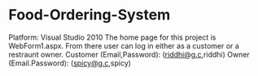 # Food-Ordering-System
Platform: Visual Studio 2010
The home page for this project is WebForm1.aspx.
From there user can log in either as a customer or a restraunt owner.
Customer (Email,Password): (riddhi@g.c,riddhi)
Owner (Email.Password): (spicy@g.c,spicy)
